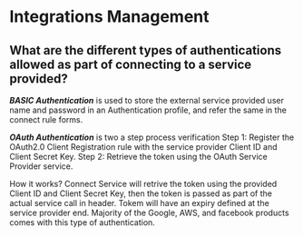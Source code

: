# Integrations Management

## What are the different types of authentications allowed as part of connecting to a service provided?

***BASIC Authentication*** is used to store the external service provided user name and password in an Authentication profile, and refer the same in the connect rule forms. 

***OAuth Authentication*** is two a step process verification
Step 1: Register the OAuth2.0 Client Registration rule with the service provider Client ID and Client Secret Key.
Step 2: Retrieve the token using the OAuth Service Provider service.

How it works? Connect Service will retrive the token using the provided Client ID and Client Secret Key, then the token is passed as part of the actual service call in header. Tokem will have an expiry defined at the service provider end. Majority of the Google, AWS, and facebook products comes with this type of authentication. 

